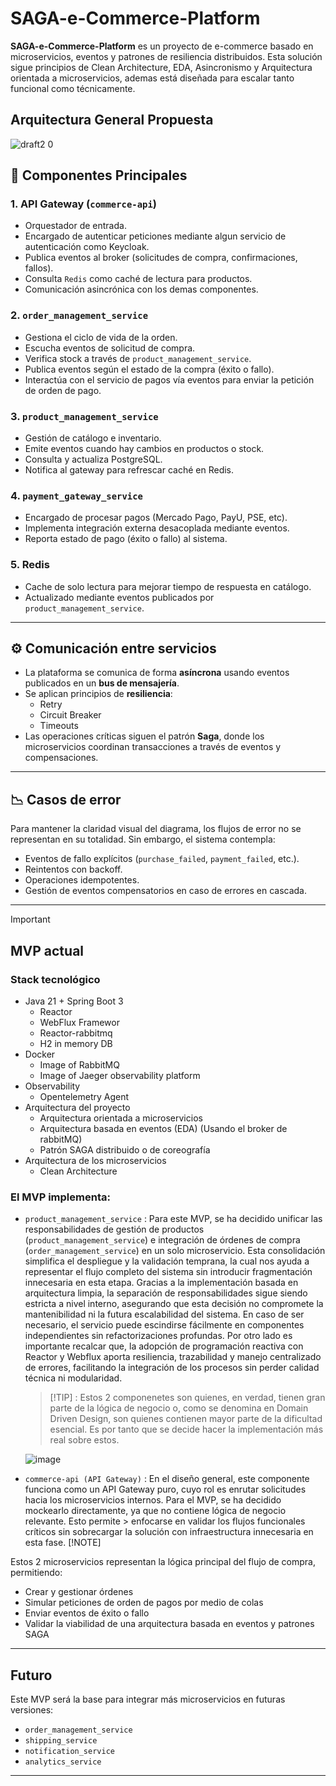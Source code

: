 # SAGA-e-Commerce-Platform

**SAGA-e-Commerce-Platform** es un proyecto de e-commerce basado en microservicios, eventos y patrones de resiliencia distribuidos. 
Esta solución sigue principios de Clean Architecture, EDA, Asincronismo y Arquitectura orientada a microservicios, ademas está diseñada para escalar tanto funcional como técnicamente.


## Arquitectura General Propuesta

![draft2 0](https://github.com/user-attachments/assets/bfee587c-b807-44c4-90c7-798ab5f89ece)


## 🧩 Componentes Principales

### 1. API Gateway (`commerce-api`)
- Orquestador de entrada.
- Encargado de autenticar peticiones mediante algun servicio de autenticación como Keycloak.
- Publica eventos al broker (solicitudes de compra, confirmaciones, fallos).
- Consulta `Redis` como caché de lectura para productos.
- Comunicación asincrónica con los demas componentes.

### 2. `order_management_service`
- Gestiona el ciclo de vida de la orden.
- Escucha eventos de solicitud de compra.
- Verifica stock a través de `product_management_service`.
- Publica eventos según el estado de la compra (éxito o fallo).
- Interactúa con el servicio de pagos vía eventos para enviar la petición de orden de pago.

### 3. `product_management_service`
- Gestión de catálogo e inventario.
- Emite eventos cuando hay cambios en productos o stock.
- Consulta y actualiza PostgreSQL.
- Notifica al gateway para refrescar caché en Redis.

### 4. `payment_gateway_service`
- Encargado de procesar pagos (Mercado Pago, PayU, PSE, etc).
- Implementa integración externa desacoplada mediante eventos.
- Reporta estado de pago (éxito o fallo) al sistema.

### 5. Redis
- Cache de solo lectura para mejorar tiempo de respuesta en catálogo.
- Actualizado mediante eventos publicados por `product_management_service`.


---

## ⚙️ Comunicación entre servicios

- La plataforma se comunica de forma **asíncrona** usando eventos publicados en un **bus de mensajería**.
- Se aplican principios de **resiliencia**:
  - Retry
  - Circuit Breaker
  - Timeouts
- Las operaciones críticas siguen el patrón **Saga**, donde los microservicios coordinan transacciones a través de eventos y compensaciones.

---

## 📉 Casos de error

Para mantener la claridad visual del diagrama, los flujos de error no se representan en su totalidad. Sin embargo, el sistema contempla:

- Eventos de fallo explícitos (`purchase_failed`, `payment_failed`, etc.).
- Reintentos con backoff.
- Operaciones idempotentes.
- Gestión de eventos compensatorios en caso de errores en cascada.

---
> [!IMPORTANT]
>## MVP actual
>
>### Stack tecnológico
>
>- Java 21 + Spring Boot 3
>   - Reactor
>   - WebFlux Framewor
>   - Reactor-rabbitmq
>   - H2 in memory DB 
>- Docker
>   - Image of RabbitMQ
>   - Image of Jaeger observability platform
>- Observability
>   - Opentelemetry Agent
>- Arquitectura del proyecto
>   - Arquitectura orientada a microservicios 
>   - Arquitectura basada en eventos (EDA) (Usando el broker de rabbitMQ)
>   - Patrón SAGA distribuido o de coreografía 
>- Arquitectura de los microservicios
>   - Clean Architecture
>
> ### El MVP implementa:
> - `product_management_service` : Para este MVP, se ha decidido unificar las responsabilidades de gestión de productos (`product_management_service`) e integración de órdenes de compra (`order_management_service`)  en un solo microservicio.
>    Esta consolidación simplifica el despliegue y la validación temprana, la cual nos ayuda a  representar el flujo completo del sistema sin introducir fragmentación innecesaria en esta etapa.
>    Gracias a la implementación basada en arquitectura limpia, la separación de responsabilidades sigue siendo estricta a nivel interno, asegurando que esta decisión no compromete la mantenibilidad
>    ni la futura escalabilidad del sistema. En caso de ser necesario, el servicio puede escindirse fácilmente en componentes independientes sin refactorizaciones profundas.
>    Por otro lado es importante recalcar que, la adopción de programación reactiva con Reactor y Webflux aporta resiliencia, trazabilidad y manejo centralizado de errores, 
>    facilitando la integración de los procesos sin perder calidad técnica ni modularidad.
>    > [!TIP] : Estos 2 componenetes son quienes, en verdad, tienen gran parte de la lógica de negocio o, como se denomina en Domain Driven Design, son quienes contienen mayor parte de la dificultad esencial.
>    > Es por tanto que se decide hacer la implementación más real sobre estos. 
> 
>    ![image](https://github.com/user-attachments/assets/4208bbae-cc1d-4b07-b770-312cdada8df4)
>   
> - `commerce-api (API Gateway)`  : En el diseño general, este componente funciona como un API Gateway puro, cuyo rol es enrutar solicitudes hacia los microservicios internos. Para el MVP, se ha decidido mockearlo directamente, ya que no contiene lógica de negocio relevante. Esto permite      > enfocarse en validar los flujos funcionales críticos sin sobrecargar la solución con infraestructura innecesaria en esta fase.
> [!NOTE]
>
>  Estos 2 microservicios representan la lógica principal del flujo de compra, permitiendo:
>    - Crear y gestionar órdenes
>    - Simular peticiones de orden de pagos por medio de colas
>    - Enviar eventos de éxito o fallo 
>    - Validar la viabilidad de una arquitectura basada en eventos y patrones SAGA

---

## Futuro

Este MVP será la base para integrar más microservicios en futuras versiones:
- `order_management_service`
- `shipping_service`
- `notification_service`
- `analytics_service`

---


